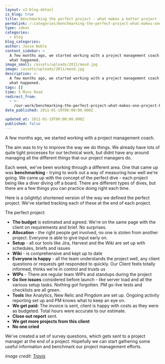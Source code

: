 ```yaml
---
layout: v2-blog-detail
is_blog: true
title: Benchmarking the perfect project - what makes a better project
permalink: /:categories/benchmarking-the-perfect-project-what-makes-one-project-better-than-another/
type: ideas
categories:
  - blog
blog_categories:
author: Jesse Noble
content_sidebar: >
  A few months ago, we started working with a project management coach. Here's
  what happened.
image_small: /assets/uploads/2011/mood.jpg
image: /assets/uploads/2011/mood.jpg
description: >-
  A few months ago, we started working with a project management coach. Here's
  what happened.
tags: []
time: 5 Mins Read
redirect_from:
  - >-
    /our-work/benchmarking-the-perfect-project-what-makes-one-project-better-than-another/
date_published: 2011-01-19T00:00:00.000Z

updated_at: 2011-01-19T00:00:00.000Z
published: false
---
```


A few months ago, we started working with a project management coach.

The aim was to try to improve the way we do things. We already have lots of quite tight processes for our technical work, but didnt have any around managing all the different things that our project managers do.

Each week, we've been working through a different area. One that came up was **benchmarking** - trying to work out a way of measuring how well we're going. We came up with the concept of the perfect dive - each project being like a diver diving off a board. There are different types of dives, but there are a few things you can practice doing right each time.

Here is a (slightly) shortened version of the way we defined the perfect project. We've started tracking each of these at the end of each project.

The perfect project:

* **The budget** is estimated and agreed. We're on the same page with the client on requirements and brief. No surprises.
* **Allocation** - the right people get involved, no one is stolen from another project. Everyone is able to give input early on.
* **Setup** - all our tools like Jira, Harvest and the Wiki are set up with schedules, briefs and issues
* **Wiki** - is comprehensive and kept up to date
* **Everyone is happy** - all the team understands the project well, any client questions or requests get responded to quickly. Our Client feels totally informed, thinks we're in control and trusts us
* **WIPs** - There are regular team WIPs and standups during the project
* **Go live issues** considered before launch - like server load and all the various setup tasks. Nothing got forgotten. PM go-live tests and checklists are all green.
* **Tools** like Analytics, New Relic and Pingdom are set up. Ongoing activity reporting set up and PM knows what to keep an eye on.
* **We get paid:** The invoice is sent, client is happy with costs as they were as budgeted. Total hours were accurate to our estimate.
* **Close out report** sent.
* **We get more projects from this client**
* **No one cried**

We've created a set of survey questions, which gets sent to a project manager at the end of a project. Hopefully we can start gathering some useful information and benchmark our project management efforts.

*image credit: [Travis](https://www.flickr.com/photos/baggis/)*
